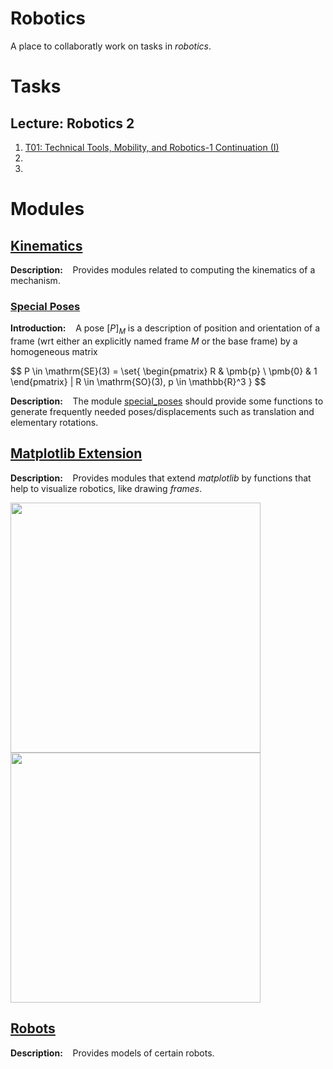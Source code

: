 # Robotics
A place to collaboratly work on tasks in *robotics*.

# Tasks
## Lecture: Robotics 2
1. [T01: Technical Tools, Mobility, and Robotics-1 Continuation (I)](t01)
2. 
3. 

# Modules
## [Kinematics](my_modules/kinematics)
**Description:**    Provides modules related to computing the kinematics of a mechanism.
### [Special Poses](my_modules/kinematics/special_poses.py)
**Introduction:**    A pose $[ P ]_M$ is a description of position and orientation of a frame 
(wrt either an explicitly named frame $M$ or the base frame) by a homogeneous matrix

$$
P \in \mathrm{SE}(3) = \set{ \begin{pmatrix}
R & \pmb{p} \\
\pmb{0} & 1
\end{pmatrix} | R \in \mathrm{SO}(3), p \in \mathbb{R}^3 \}
$$

**Description:**    The module [special_poses](my_modules/kinematics/special_poses.py) should provide some functions to generate frequently
needed poses/displacements such as translation and elementary rotations.

## [Matplotlib Extension](my_modules/matplotlib_extension)
**Description:**    Provides modules that extend *matplotlib* by functions that help to visualize robotics, like drawing *frames*.

<img src="https://user-images.githubusercontent.com/131150356/235358285-dab050c2-337d-4ed4-b071-05c5be95ef36.png" width="400" /> <img src="https://user-images.githubusercontent.com/131150356/235358277-78570cff-590c-40c6-8009-0542893edc00.png" width="400" />

## [Robots](my_modules/robots)
**Description:**    Provides models of certain robots.
